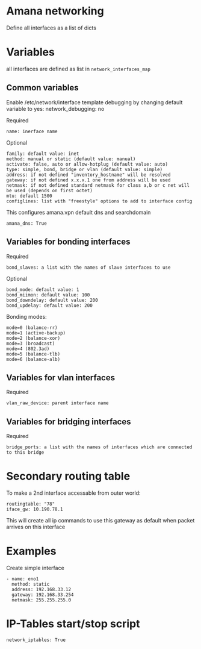 # Amana networking

Define all interfaces as a list of dicts

# Variables

all interfaces are defined as list in `network_interfaces_map`

## Common variables

Enable /etc/network/interface template debugging by changing default variable to yes:
    network_debugging: no

Required

    name: inerface name

Optional
	
	family: default value: inet
	method: manual or static (default value: manual)
	activate: false, auto or allow-hotplug (default value: auto)
	type: simple, bond, bridge or vlan (default value: simple)
	address: if not defined "inventory_hostname" will be resolved
	gateway: if not defined x.x.x.1 one from address will be used
	netmask: if not defined standard netmask for class a,b or c net will be used (depends on first octet)
	mtu: default 1500
	configlines: list with "freestyle" options to add to interface config
	
This configures amana.vpn default dns and searchdomain

	amana_dns: True

## Variables for bonding interfaces

Required

    bond_slaves: a list with the names of slave interfaces to use
  
Optional
	
    bond_mode: default value: 1
    bond_miimon: default value: 100
    bond_downdelay: default value: 200
    bond_updelay: default value: 200

Bonding modes:

	mode=0 (balance-rr)
	mode=1 (active-backup)
	mode=2 (balance-xor)
	mode=3 (broadcast)
	mode=4 (802.3ad)
	mode=5 (balance-tlb)
	mode=6 (balance-alb)
	
## Variables for vlan interfaces

Required

	vlan_raw_device: parent interface name
	
	
## Variables for bridging interfaces

Required

	bridge_ports: a list with the names of interfaces which are connected to this bridge


# Secondary routing table

To make a 2nd interface accessable from outer world:
	
	routingtable: "78"
    iface_gw: 10.190.78.1
    
This will create all ip commands to use this gateway as default when packet arrives on this interface

# Examples

Create simple interface 


	- name: eno1
	  method: static
	  address: 192.168.33.12
	  gateway: 192.168.33.254
	  netmask: 255.255.255.0
	  
  
# IP-Tables start/stop script

	network_iptables: True
	  
	  

